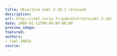 ```yaml
---
title: Objective Caml 3.10.1 released
description:
url: http://caml.inria.fr/pub/distrib/ocaml-3.10/
date: 2008-01-11T00:00:00-00:00
preview_image:
featured:
authors:
- Caml INRIA
source:
---
```



